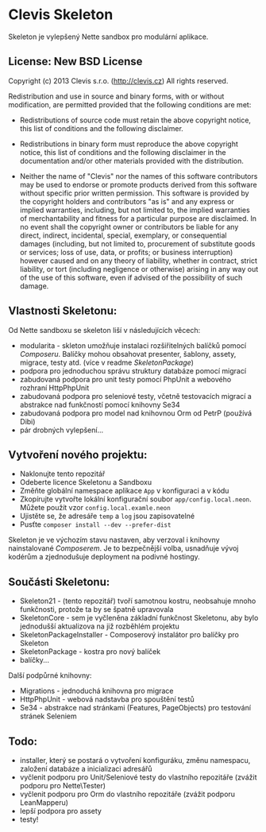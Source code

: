 Clevis Skeleton
===============

Skeleton je vylepšený Nette sandbox pro modulární aplikace.

License: New BSD License
------------

Copyright (c) 2013 Clevis s.r.o. (http://clevis.cz) All rights reserved.

Redistribution and use in source and binary forms, with or without modification, are permitted provided that the following conditions are met:

* Redistributions of source code must retain the above copyright notice,
this list of conditions and the following disclaimer.

* Redistributions in binary form must reproduce the above copyright notice,
this list of conditions and the following disclaimer in the documentation
and/or other materials provided with the distribution.

* Neither the name of "Clevis" nor the names of this software contributors
may be used to endorse or promote products derived from this software
without specific prior written permission.
This software is provided by the copyright holders and contributors "as is" and any express or implied warranties, including, but not limited to, the implied warranties of merchantability and fitness for a particular purpose are disclaimed. In no event shall the copyright owner or contributors be liable for any direct, indirect, incidental, special, exemplary, or consequential damages (including, but not limited to, procurement of substitute goods or services; loss of use, data, or profits; or business interruption) however caused and on any theory of liability, whether in contract, strict liability, or tort (including negligence or otherwise) arising in any way out of the use of this software, even if advised of the possibility of such damage.


Vlastnosti Skeletonu:
---------------------

Od Nette sandboxu se skeleton liší v následujících věcech:
- modularita - skleton umožňuje instalaci rozšiřitelných balíčků pomocí *Composeru*.
 	Balíčky mohou obsahovat presenter, šablony, assety, migrace, testy atd. (více v readme *SkeletonPackage*)
- podpora pro jednoduchou správu struktury databáze pomocí migrací
- zabudovaná podpora pro unit testy pomocí PhpUnit a webového rozhraní HttpPhpUnit
- zabudovaná podpora pro seleniové testy, včetně testovacích migrací a abstrakce nad funkčností pomocí knihovny Se34
- zabudovaná podpora pro model nad knihovnou Orm od PetrP (používá Dibi)
- pár drobných vylepšení...


Vytvoření nového projektu:
--------------------------

- Naklonujte tento repozitář
- Odeberte licence Skeletonu a Sandboxu
- Změňte globální namespace aplikace `App` v konfiguraci a v kódu
- Zkopírujte vytvořte lokální konfigurační soubor `app/config.local.neon`. Můžete použít vzor `config.local.examle.neon`
- Ujistěte se, že adresáře `temp` a `log` jsou zapisovatelné
- Pusťte `composer install --dev --prefer-dist`

Skeleton je ve výchozím stavu nastaven, aby verzoval i knihovny nainstalované *Composerem*. Je to bezpečnější volba,
usnadňuje vývoj kodérům a zjednodušuje deployment na podivné hostingy.


Součásti Skeletonu:
-------------------

- Skeleton21 - (tento repozitář) tvoří samotnou kostru, neobsahuje mnoho funkčnosti, protože ta by se špatně upravovala
- SkeletonCore - sem je vyčleněna základní funkčnost Skeletonu, aby bylo jednodušší aktualizova na již rozběhlém projektu
- SkeletonPackageInstaller - Composerový instalátor pro balíčky pro Skeleton
- SkeletonPackage - kostra pro nový balíček
- balíčky...

Další podpůrné knihovny:
- Migrations - jednoduchá knihovna pro migrace
- HttpPhpUnit - webová nadstavba pro spouštění testů
- Se34 - abstrakce nad stránkami (Features, PageObjects) pro testování stránek Seleniem


Todo:
-----

- installer, který se postará o vytvoření konfiguráku, změnu namespacu, založení databáze a inicializaci adresářů
- vyčlenit podporu pro Unit/Seleniové testy do vlastního repozitáře (zvážit podporu pro Nette\Tester)
- vyčlenit podporu pro Orm do vlastního repozitáře (zvážit podporu LeanMapperu)
- lepší podpora pro assety
- testy!

